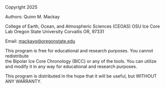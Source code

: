 Copyright 2025

Authors:
Quinn M. Mackay

College of Earth, Ocean, and Atmospheric Sciences (CEOAS)
OSU Ice Core Lab
Oregon State University
Corvallis OR, 97331

Email:
mackayq@oregonstate.edu

This program is free for educational and research purposes.  You cannot redistribute  
the Bipolar Ice Core Chronology (BICC) or any of the tools. You can utilize and modify it in any way for
educational and research purposes.

This program is distributed in the hope that it will be useful,
but WITHOUT ANY WARRANTY.